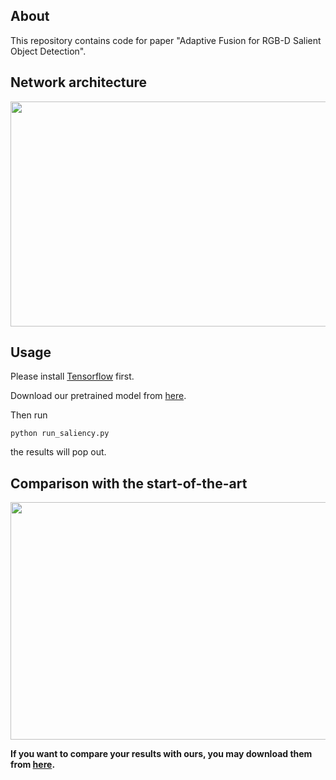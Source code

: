 ## About
This repository contains code for paper "Adaptive Fusion for RGB-D Salient Object Detection".

## Network architecture

<img width="600" height="360" src="https://ws4.sinaimg.cn/large/006tNbRwly1fylb9ym6uuj31ej0u0tld.jpg"/>

## Usage

Please install [Tensorflow](https://tensorflow.google.cn/install/) first.

Download our pretrained model from [here](https://pan.baidu.com/s/1ecs2ZZHCmZivokD2Cah10Q).

Then run

```
python run_saliency.py
```
the results will pop out.

## Comparison with the start-of-the-art

<img width="600" height="380" src="https://ws4.sinaimg.cn/large/006tNbRwly1fylhnnfhipj314s0qc7q0.jpg"/>

**If you want to compare your results with ours, you may download them from [here](https://pan.baidu.com/s/1YlGdktzCzVmQL2PJp-pFIg).**
